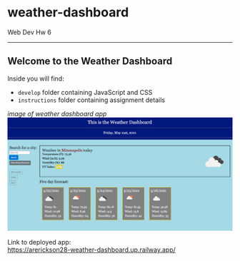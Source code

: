 # weather-dashboard
Web Dev Hw 6

----

## Welcome to the Weather Dashboard

Inside you will find:

* `develop` folder containing JavaScript and CSS 
* `instructions` folder containing assignment details

*image of weather dashboard app*
![](weather_dash.png)

Link to deployed app:  
https://arerickson28-weather-dashboard.up.railway.app/